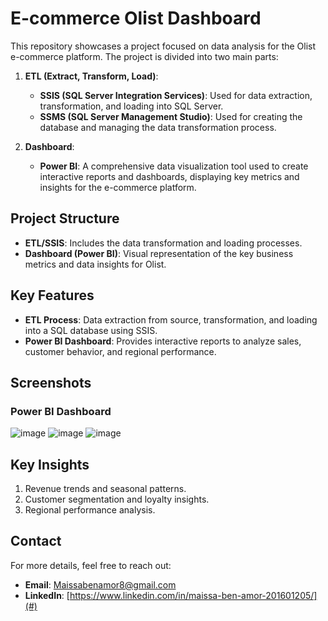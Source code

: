 # E-commerce Olist Dashboard

This repository showcases a project focused on data analysis for the Olist e-commerce platform. The project is divided into two main parts:

1. **ETL (Extract, Transform, Load)**: 
   - **SSIS (SQL Server Integration Services)**: Used for data extraction, transformation, and loading into SQL Server.
   - **SSMS (SQL Server Management Studio)**: Used for creating the database and managing the data transformation process.

2. **Dashboard**:
   - **Power BI**: A comprehensive data visualization tool used to create interactive reports and dashboards, displaying key metrics and insights for the e-commerce platform.

## Project Structure
- **ETL/SSIS**: Includes the data transformation and loading processes.
- **Dashboard (Power BI)**: Visual representation of the key business metrics and data insights for Olist.
  
## Key Features
- **ETL Process**: Data extraction from source, transformation, and loading into a SQL database using SSIS.
- **Power BI Dashboard**: Provides interactive reports to analyze sales, customer behavior, and regional performance.

## Screenshots
### Power BI Dashboard
![image](https://github.com/user-attachments/assets/b1d11ff0-0ba9-4e37-a4a2-bd4e6d7c2302)
![image](https://github.com/user-attachments/assets/5463e128-ac73-45ce-9042-06ea7d5ee3a4)
![image](https://github.com/user-attachments/assets/bd643576-173c-419e-a2ed-aa9d74e466c7)



## Key Insights
1. Revenue trends and seasonal patterns.
2. Customer segmentation and loyalty insights.
3. Regional performance analysis.

## Contact
For more details, feel free to reach out:
- **Email**: Maissabenamor8@gmail.com
- **LinkedIn**: [https://www.linkedin.com/in/maissa-ben-amor-201601205/](#)
